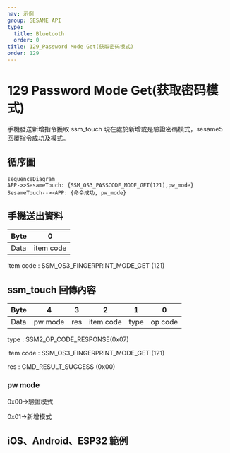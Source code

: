 ```yaml
---
nav: 示例
group: SESAME API
type:
  title: Bluetooth
  order: 0
title: 129_Password Mode Get(获取密码模式)
order: 129
---
```


# 129 Password Mode Get(获取密码模式)

手機發送新增指令獲取 ssm_touch 現在處於新增或是驗證密碼模式，sesame5 回覆指令成功及模式。

## 循序圖

```mermaid
sequenceDiagram
APP->>SesameTouch: {SSM_OS3_PASSCODE_MODE_GET(121),pw_mode}
SesameTouch-->>APP: {命令成功, pw_mode}
```

## 手機送出資料

| Byte |     0     |
| ---- | :-------: |
| Data | item code |

item code : SSM_OS3_FINGERPRINT_MODE_GET (121)

## ssm_touch 回傳內容

| Byte |    4    |  3  |     2     |  1   |    0    |
| ---- | :-----: | :-: | :-------: | :--: | :-----: |
| Data | pw mode | res | item code | type | op code |

type : SSM2_OP_CODE_RESPONSE(0x07)

item code : SSM_OS3_FINGERPRINT_MODE_GET (121)

res : CMD_RESULT_SUCCESS (0x00)

### pw mode

0x00->驗證模式

0x01->新增模式

## iOS、Android、ESP32 範例

<CustomBashOSPlatformPwModeGet ios='true' android='true'  esp32='true'/>

<!-- 

### Android 範例

```jsx | pure
  override fun keyBoardPassCodeModeGet(result: CHResult<Byte>) {
      if (checkBle(result)) return
      sendCommand(SesameOS3Payload(SesameItemCode.SSM_OS3_PASSCODE_MODE_GET.value, byteArrayOf())) { res ->
          result.invoke(Result.success(CHResultState.CHResultStateBLE(res.payload[0])))
      }
  }
```

### iOS 範例

```jsx | pure
    func passCodeModeGet(result: @escaping (CHResult<UInt8>)) {
        if (self.checkBle(result)) { return }

        sendCommand(.init(.SSM_OS3_PASSCODE_MODE_GET)) { response in
            result(.success(CHResultStateNetworks(input: response.data[0])))
        }
    }
```

### ESP 範例

```jsx | pure

``` 

-->
